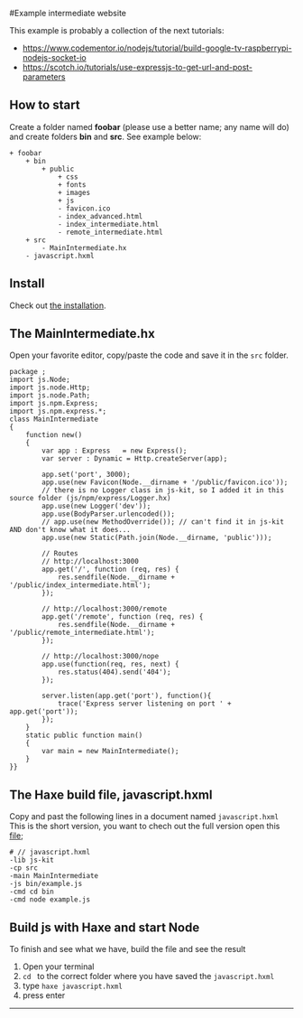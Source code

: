 #Example intermediate website

This example is probably a collection of the next tutorials:

- https://www.codementor.io/nodejs/tutorial/build-google-tv-raspberrypi-nodejs-socket-io
- https://scotch.io/tutorials/use-expressjs-to-get-url-and-post-parameters


## How to start

Create a folder named **foobar** (please use a better name; any name will do) and create folders **bin** and **src**.
See example below:

```
+ foobar
	+ bin
		+ public
			+ css
			+ fonts
			+ images
			+ js
			- favicon.ico
			- index_advanced.html
			- index_intermediate.html
			- remote_intermediate.html
	+ src
		- MainIntermediate.hx
	- javascript.hxml
```


## Install

Check out [the installation](installation.md).


## The MainIntermediate.hx

Open your favorite editor, copy/paste the code and save it in the `src` folder. 

```
package ;
import js.Node;
import js.node.Http;
import js.node.Path;
import js.npm.Express;
import js.npm.express.*;
class MainIntermediate
{
	function new()
	{
		var app : Express   = new Express();
		var server : Dynamic = Http.createServer(app);

		app.set('port', 3000);
		app.use(new Favicon(Node.__dirname + '/public/favicon.ico'));
		// there is no Logger class in js-kit, so I added it in this source folder (js/npm/express/Logger.hx)
		app.use(new Logger('dev')); 
		app.use(BodyParser.urlencoded());
		// app.use(new MethodOverride()); // can't find it in js-kit AND don't know what it does...
		app.use(new Static(Path.join(Node.__dirname, 'public')));

		// Routes
		// http://localhost:3000
		app.get('/', function (req, res) {
			res.sendfile(Node.__dirname + '/public/index_intermediate.html');
		});

		// http://localhost:3000/remote
		app.get('/remote', function (req, res) {
			res.sendfile(Node.__dirname + '/public/remote_intermediate.html');
		});

		// http://localhost:3000/nope
		app.use(function(req, res, next) {
			res.status(404).send('404');
		});

		server.listen(app.get('port'), function(){
			trace('Express server listening on port ' + app.get('port'));
		});
	}
	static public function main()
	{
		var main = new MainIntermediate();
	}
}}
```

## The Haxe build file, javascript.hxml

Copy and past the following lines in a document named `javascript.hxml`
This is the short version, you want to chech out the full version open this [file](/code/javascript.hxml);

```
# // javascript.hxml
-lib js-kit
-cp src
-main MainIntermediate
-js bin/example.js
-cmd cd bin
-cmd node example.js
```



## Build js with Haxe and start Node

To finish and see what we have, build the file and see the result

1. Open your terminal
2. `cd ` to the correct folder where you have saved the `javascript.hxml` 
3. type `haxe javascript.hxml`
4. press enter

----